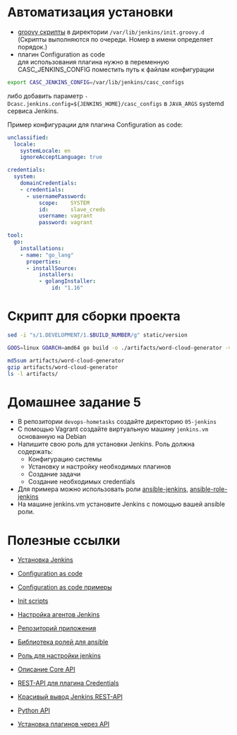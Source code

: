 # Автоматизация установки

- [groovy скрипты](auto/scripts/02-admin-user.groovy) в директории `/var/lib/jenkins/init.groovy.d` (Скрипты выполняются по очереди. Номер в имени определяет порядок.)
- плагин Configuration as code<br>
для использования плагина нужно в переменную CASC_JENKINS_CONFIG поместить путь к файлам конфигурации <br>
```bash
export CASC_JENKINS_CONFIG=/var/lib/jenkins/casc_configs
```
либо добавить параметр `-Dcasc.jenkins.config=${JENKINS_HOME}/casc_configs` в `JAVA_ARGS` systemd сервиса Jenkins.

Пример конфигурации для плагина Configuration as code:

```yml
unclassified:
  locale:
    systemLocale: en
    ignoreAcceptLanguage: true

credentials:
  system:
    domainCredentials:
    - credentials:
      - usernamePassword:
          scope:    SYSTEM
          id:       slave_creds
          username: vagrant
          password: vagrant

tool:
  go:
    installations:
    - name: "go_lang"
      properties:
      - installSource:
          installers:
          - golangInstaller:
              id: "1.16"
```


# Скрипт для сборки проекта

```bash
sed -i "s/1.DEVELOPMENT/1.$BUILD_NUMBER/g" static/version

GOOS=linux GOARCH=amd64 go build -o ./artifacts/word-cloud-generator -v 

md5sum artifacts/word-cloud-generator
gzip artifacts/word-cloud-generator
ls -l artifacts/
```

# Домашнее задание 5

- В репозитории `devops-hometasks` создайте директорию `05-jenkins`
- C помощью Vagrant создайте виртуальную машину `jenkins.vm` основанную на Debian
- Напишите свою роль для установки Jenkins. Роль должна содержать:
  - Конфигурацию системы
  - Установку и настройку необходимых плагинов
  - Создание задачи
  - Создание необходимых credentials
- Для примера можно использовать роли [ansible-jenkins](https://github.com/emmetog/ansible-jenkins), [ansible-role-jenkins](https://github.com/geerlingguy/ansible-role-jenkins)
- На машине jenkins.vm установите Jenkins с помощью вашей ansible роли. 

# Полезные ссылки

- [Установка Jenkins](https://jenkins.io/doc/book/installing/)

- [Configuration as code](https://plugins.jenkins.io/configuration-as-code/)
- [Configuration as code примеры](https://github.com/jenkinsci/configuration-as-code-plugin/blob/master/demos/README.adoc)
- [Init scripts](https://github.com/roboshop-jenkins/jenkins/tree/master/init-scripts)

- [Настройка агентов Jenkins](https://kamaok.org.ua/?p=2929)
- [Репозиторий приложения](https://github.com/wickett/word-cloud-generator)
- [Библиотека ролей для ansible](https://galaxy.ansible.com)
- [Роль для настройки jenkins](https://github.com/emmetog/ansible-jenkins)
  
- [Описание Core API](https://wiki.jenkins.io/display/JENKINS/Remote+access+API)
- [REST-API для плагина Credentials](https://support.cloudbees.com/hc/en-us/articles/360030526992-How-to-manage-Credentials-via-the-REST-API)
- [Красивый вывод Jenkins REST-API](http://automation-remarks.com/kak-prruchit-jenkins-api/)
- [Python API](https://jenkinsapi.readthedocs.io/en/latest/using_jenkinsapi.html)
- [Установка плагинов через API](https://www.anycodings.com/1questions/1072214/how-to-install-plugins-in-jenkins-with-the-help-of-jenkins-remote-access-api)
